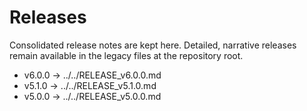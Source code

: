 # Releases

Consolidated release notes are kept here. Detailed, narrative releases remain available in the legacy files at the repository root.

- v6.0.0 → ../../RELEASE_v6.0.0.md
- v5.1.0 → ../../RELEASE_v5.1.0.md
- v5.0.0 → ../../RELEASE_v5.0.0.md
